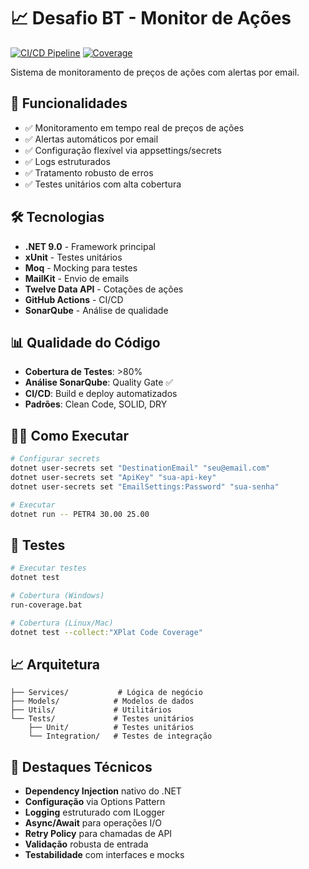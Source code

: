 # 📈 Desafio BT - Monitor de Ações

[![CI/CD Pipeline](https://github.com/GARCl-A/Teste-Inoa/actions/workflows/ci.yml/badge.svg)](https://github.com/GARCl-A/Teste-Inoa/actions/workflows/ci.yml)
[![Coverage](https://sonarcloud.io/api/project_badges/measure?project=GARCl-A_Desafio-BT&metric=coverage)](https://sonarcloud.io/summary/overall?id=GARCl-A_Desafio-BT)

Sistema de monitoramento de preços de ações com alertas por email.

## 🚀 Funcionalidades

- ✅ Monitoramento em tempo real de preços de ações
- ✅ Alertas automáticos por email
- ✅ Configuração flexível via appsettings/secrets
- ✅ Logs estruturados
- ✅ Tratamento robusto de erros
- ✅ Testes unitários com alta cobertura

## 🛠️ Tecnologias

- **.NET 9.0** - Framework principal
- **xUnit** - Testes unitários
- **Moq** - Mocking para testes
- **MailKit** - Envio de emails
- **Twelve Data API** - Cotações de ações
- **GitHub Actions** - CI/CD
- **SonarQube** - Análise de qualidade

## 📊 Qualidade do Código

- **Cobertura de Testes**: >80%
- **Análise SonarQube**: Quality Gate ✅
- **CI/CD**: Build e deploy automatizados
- **Padrões**: Clean Code, SOLID, DRY

## 🏃‍♂️ Como Executar

```bash
# Configurar secrets
dotnet user-secrets set "DestinationEmail" "seu@email.com"
dotnet user-secrets set "ApiKey" "sua-api-key"
dotnet user-secrets set "EmailSettings:Password" "sua-senha"

# Executar
dotnet run -- PETR4 30.00 25.00
```

## 🧪 Testes

```bash
# Executar testes
dotnet test

# Cobertura (Windows)
run-coverage.bat

# Cobertura (Linux/Mac)
dotnet test --collect:"XPlat Code Coverage"
```

## 📈 Arquitetura

```
├── Services/           # Lógica de negócio
├── Models/            # Modelos de dados
├── Utils/             # Utilitários
└── Tests/             # Testes unitários
    ├── Unit/          # Testes unitários
    └── Integration/   # Testes de integração
```

## 🎯 Destaques Técnicos

- **Dependency Injection** nativo do .NET
- **Configuração** via Options Pattern
- **Logging** estruturado com ILogger
- **Async/Await** para operações I/O
- **Retry Policy** para chamadas de API
- **Validação** robusta de entrada
- **Testabilidade** com interfaces e mocks